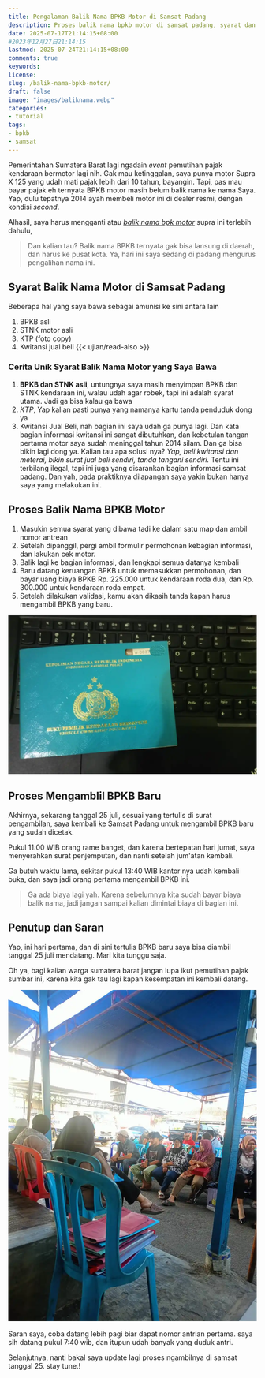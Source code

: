 ```yaml
---
title: Pengalaman Balik Nama BPKB Motor di Samsat Padang
description: Proses balik nama bpkb motor di samsat padang, syarat dan biaya nya. Balik nama motor supra x saat event pemutihan
date: 2025-07-17T21:14:15+08:00 
#2023年12月27日21:14:15
lastmod: 2025-07-24T21:14:15+08:00 
comments: true
keywords: 
license: 
slug: /balik-nama-bpkb-motor/
draft: false 
image: "images/baliknama.webp"
categories:
- tutorial
tags:
- bpkb
- samsat
---
```

Pemerintahan Sumatera Barat lagi ngadain *event* pemutihan pajak kendaraan bermotor lagi nih. Gak mau ketinggalan, saya punya motor Supra X 125 yang udah mati pajak lebih dari 10 tahun, bayangin. Tapi, pas mau bayar pajak eh ternyata BPKB motor masih belum balik nama ke nama Saya. Yap, dulu tepatnya 2014 ayah membeli motor ini di dealer resmi, dengan kondisi *second*. 

Alhasil, saya harus mengganti atau *[balik nama bpk motor](/balik-nama-bpkb-motor/)* supra ini terlebih dahulu, 

>Dan kalian tau? Balik nama BPKB ternyata gak bisa lansung di daerah, dan harus ke pusat kota. Ya, hari ini saya sedang di padang mengurus pengalihan nama ini.

## Syarat Balik Nama Motor di Samsat Padang
Beberapa hal yang saya bawa sebagai amunisi ke sini antara lain
1. BPKB asli
2. STNK motor asli
3. KTP (foto copy)
4. Kwitansi jual beli
{{< ujian/read-also >}}

### Cerita Unik Syarat Balik Nama Motor yang Saya Bawa
1. **BPKB dan STNK asli**, untungnya saya masih menyimpan BPKB dan STNK kendaraan ini, walau udah agar robek, tapi ini adalah syarat utama. Jadi ga bisa kalau ga bawa
2. *KTP*, Yap kalian pasti punya yang namanya kartu tanda penduduk dong ya
3. Kwitansi Jual Beli, nah bagian ini saya udah ga punya lagi. Dan kata bagian informasi kwitansi ini sangat dibutuhkan, dan kebetulan tangan pertama motor saya sudah meninggal tahun 2014 silam. Dan ga bisa bikin lagi dong ya. Kalian tau apa solusi nya? *Yap, beli kwitansi dan meterai, bikin surat jual beli sendiri, tanda tangani sendiri.* Tentu ini terbilang ilegal, tapi ini juga yang disarankan bagian informasi samsat padang. Dan yah, pada praktiknya dilapangan saya yakin bukan hanya saya yang melakukan ini.


## Proses Balik Nama BPKB Motor
1. Masukin semua syarat yang dibawa tadi ke dalam satu map dan ambil nomor antrean
2. Setelah dipanggil, pergi ambil formulir permohonan kebagian informasi, dan lakukan cek motor.
3. Balik lagi ke bagian informasi, dan lengkapi semua datanya kembali
4. Baru datang keruangan BPKB untuk memasukkan permohonan, dan bayar uang biaya BPKB Rp. 225.000 untuk kendaraan roda dua, dan Rp. 300.000 untuk kendaraan roda empat. 
5. Setelah dilakukan validasi, kamu akan dikasih tanda kapan harus mengambil BPKB yang baru.

![proses balik nama bpkb sumbar](images/bpkb.webp)
## Proses Mengamblil BPKB Baru
Akhirnya, sekarang tanggal 25 juli, sesuai yang tertulis di surat pengambilan, saya kembali ke Samsat Padang untuk mengambil BPKB baru yang sudah dicetak.

Pukul 11:00 WIB orang rame banget, dan karena bertepatan hari jumat, saya menyerahkan surat penjemputan, dan nanti setelah jum'atan kembali.

Ga butuh waktu lama, sekitar pukul 13:40 WIB kantor nya udah kembali buka, dan saya jadi orang pertama mengambil BPKB ini.

>Ga ada biaya lagi yah. Karena sebelumnya kita sudah bayar biaya balik nama, jadi jangan sampai kalian dimintai biaya di bagian ini.

## Penutup dan Saran
Yap, ini hari pertama, dan di sini tertulis BPKB baru saya bisa diambil tanggal 25 juli mendatang. Mari kita tunggu saja.

Oh ya, bagi kalian warga sumatera barat jangan lupa ikut pemutihan pajak sumbar ini, karena kita gak tau lagi kapan kesempatan ini kembali datang. 

![antrian bpkb](images/antrian.webp) 

Saran saya, coba datang lebih pagi biar dapat nomor antrian pertama. saya sih datang pukul 7:40 wib, dan itupun udah banyak yang duduk antri. 

Selanjutnya, nanti bakal saya update lagi proses ngambilnya di samsat tanggal 25. stay tune.!